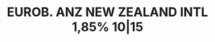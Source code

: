 ---
layout: asset
title: EUROB. ANZ NEW ZEALAND INTL 1,85% 10|15                     
isin: US00182FAM86
---